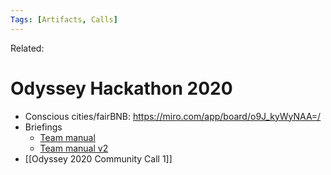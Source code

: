 ```yaml
---
Tags: [Artifacts, Calls]
---
```

Related: 
# Odyssey Hackathon 2020

- Conscious cities/fairBNB: https://miro.com/app/board/o9J_kyWyNAA=/
- Briefings
    - [Team manual](https://docs.google.com/presentation/d/e/2PACX-1vSDNVSNrWldFpSU3Xf-5FNySPAuOLBy790Doxkfn8NxRP5FrTbyE4XwVd31adShTP2BeQKSjNIFH_Vb/pub?start=false&loop=false&delayms=3000&slide=id.g6e462e83c4_0_1381)
    - [Team manual v2](https://docs.google.com/Presentation/d/e/2PACX-1vQ7w2FAuFmOLLmJ1DYCT9BUVirnD3Yw3bEkVnMLhadLuWuAH26phtkxj4OtJe4iYNLcZfIFsUNFdt7I/pub?start=false&loop=false&delayms=3000&slide=id.g7ed6f34c20_2_15)
- [[Odyssey 2020 Community Call 1]]
